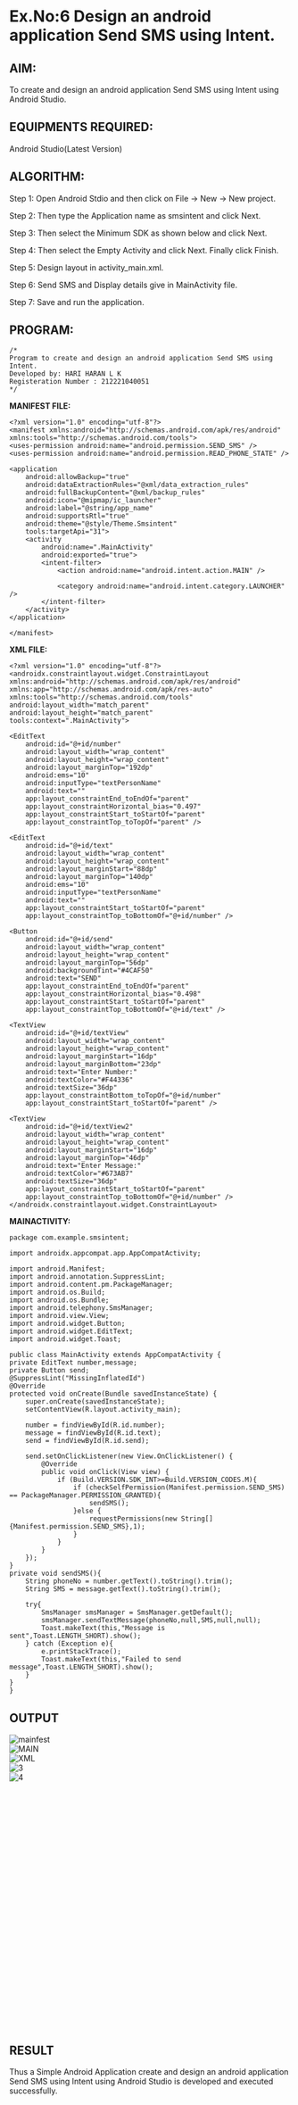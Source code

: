 
# Ex.No:6 Design an android application Send SMS using Intent.


## AIM:

To create and design an android application Send SMS using Intent using Android Studio.

## EQUIPMENTS REQUIRED:

Android Studio(Latest Version)

## ALGORITHM:

Step 1: Open Android Stdio and then click on File -> New -> New project.

Step 2: Then type the Application name as smsintent and click Next. 

Step 3: Then select the Minimum SDK as shown below and click Next.

Step 4: Then select the Empty Activity and click Next. Finally click Finish.

Step 5: Design layout in activity_main.xml.

Step 6: Send SMS and Display details give in MainActivity file.

Step 7: Save and run the application.

## PROGRAM:
```
/*
Program to create and design an android application Send SMS using Intent.
Developed by: HARI HARAN L K
Registeration Number : 212221040051
*/
```
**MANIFEST FILE:**

    <?xml version="1.0" encoding="utf-8"?>
    <manifest xmlns:android="http://schemas.android.com/apk/res/android"
    xmlns:tools="http://schemas.android.com/tools">
    <uses-permission android:name="android.permission.SEND_SMS" />
    <uses-permission android:name="android.permission.READ_PHONE_STATE" />

    <application
        android:allowBackup="true"
        android:dataExtractionRules="@xml/data_extraction_rules"
        android:fullBackupContent="@xml/backup_rules"
        android:icon="@mipmap/ic_launcher"
        android:label="@string/app_name"
        android:supportsRtl="true"
        android:theme="@style/Theme.Smsintent"
        tools:targetApi="31">
        <activity
            android:name=".MainActivity"
            android:exported="true">
            <intent-filter>
                <action android:name="android.intent.action.MAIN" />

                <category android:name="android.intent.category.LAUNCHER" />
            </intent-filter>
        </activity>
    </application>

    </manifest>

**XML FILE:**
    
    <?xml version="1.0" encoding="utf-8"?>
    <androidx.constraintlayout.widget.ConstraintLayout xmlns:android="http://schemas.android.com/apk/res/android"
    xmlns:app="http://schemas.android.com/apk/res-auto"
    xmlns:tools="http://schemas.android.com/tools"
    android:layout_width="match_parent"
    android:layout_height="match_parent"
    tools:context=".MainActivity">

    <EditText
        android:id="@+id/number"
        android:layout_width="wrap_content"
        android:layout_height="wrap_content"
        android:layout_marginTop="192dp"
        android:ems="10"
        android:inputType="textPersonName"
        android:text=""
        app:layout_constraintEnd_toEndOf="parent"
        app:layout_constraintHorizontal_bias="0.497"
        app:layout_constraintStart_toStartOf="parent"
        app:layout_constraintTop_toTopOf="parent" />

    <EditText
        android:id="@+id/text"
        android:layout_width="wrap_content"
        android:layout_height="wrap_content"
        android:layout_marginStart="88dp"
        android:layout_marginTop="140dp"
        android:ems="10"
        android:inputType="textPersonName"
        android:text=""
        app:layout_constraintStart_toStartOf="parent"
        app:layout_constraintTop_toBottomOf="@+id/number" />

    <Button
        android:id="@+id/send"
        android:layout_width="wrap_content"
        android:layout_height="wrap_content"
        android:layout_marginTop="56dp"
        android:backgroundTint="#4CAF50"
        android:text="SEND"
        app:layout_constraintEnd_toEndOf="parent"
        app:layout_constraintHorizontal_bias="0.498"
        app:layout_constraintStart_toStartOf="parent"
        app:layout_constraintTop_toBottomOf="@+id/text" />

    <TextView
        android:id="@+id/textView"
        android:layout_width="wrap_content"
        android:layout_height="wrap_content"
        android:layout_marginStart="16dp"
        android:layout_marginBottom="23dp"
        android:text="Enter Number:"
        android:textColor="#F44336"
        android:textSize="36dp"
        app:layout_constraintBottom_toTopOf="@+id/number"
        app:layout_constraintStart_toStartOf="parent" />

    <TextView
        android:id="@+id/textView2"
        android:layout_width="wrap_content"
        android:layout_height="wrap_content"
        android:layout_marginStart="16dp"
        android:layout_marginTop="46dp"
        android:text="Enter Message:"
        android:textColor="#673AB7"
        android:textSize="36dp"
        app:layout_constraintStart_toStartOf="parent"
        app:layout_constraintTop_toBottomOf="@+id/number" />
    </androidx.constraintlayout.widget.ConstraintLayout>

**MAINACTIVITY:**

    package com.example.smsintent;

    import androidx.appcompat.app.AppCompatActivity;

    import android.Manifest;
    import android.annotation.SuppressLint;
    import android.content.pm.PackageManager;
    import android.os.Build;
    import android.os.Bundle;
    import android.telephony.SmsManager;
    import android.view.View;
    import android.widget.Button;
    import android.widget.EditText;
    import android.widget.Toast;
  
    public class MainActivity extends AppCompatActivity {
    private EditText number,message;
    private Button send;
    @SuppressLint("MissingInflatedId")
    @Override
    protected void onCreate(Bundle savedInstanceState) {
        super.onCreate(savedInstanceState);
        setContentView(R.layout.activity_main);

        number = findViewById(R.id.number);
        message = findViewById(R.id.text);
        send = findViewById(R.id.send);

        send.setOnClickListener(new View.OnClickListener() {
            @Override
            public void onClick(View view) {
                if (Build.VERSION.SDK_INT>=Build.VERSION_CODES.M){
                    if (checkSelfPermission(Manifest.permission.SEND_SMS) == PackageManager.PERMISSION_GRANTED){
                        sendSMS();
                    }else {
                        requestPermissions(new String[]{Manifest.permission.SEND_SMS},1);
                    }
                }
            }
        });
    }
    private void sendSMS(){
        String phoneNo = number.getText().toString().trim();
        String SMS = message.getText().toString().trim();

        try{
            SmsManager smsManager = SmsManager.getDefault();
            smsManager.sendTextMessage(phoneNo,null,SMS,null,null);
            Toast.makeText(this,"Message is sent",Toast.LENGTH_SHORT).show();
        } catch (Exception e){
            e.printStackTrace();
            Toast.makeText(this,"Failed to send message",Toast.LENGTH_SHORT).show();
        }
    }
    }

## OUTPUT
  
  ![mainfest](https://github.com/HariHaranLK/Mobile-Application-Development/assets/132996089/026dc568-698b-4434-94aa-663fce7dc0aa) <br>
  ![MAIN](https://github.com/HariHaranLK/Mobile-Application-Development/assets/132996089/b40ca3f7-8d2c-47ba-9153-f86e69e0bd05) <br>
  ![XML](https://github.com/HariHaranLK/Mobile-Application-Development/assets/132996089/0e05453b-4c53-4f71-ae8a-db9457c87bdd) <br>
  ![3](https://github.com/HariHaranLK/Mobile-Application-Development/assets/132996089/084544a5-9519-488f-88b6-194852b65765) <br>
  ![4](https://github.com/HariHaranLK/Mobile-Application-Development/assets/132996089/89cf2f90-2372-45d3-9b4a-e2b929269a5f) <br>

<br><br><br><br><br><br><br><br><br><br><br><br><br><br><br><br><br><br><br><br><br><br><br><br><br>

## RESULT
Thus a Simple Android Application create and design an android application Send SMS using Intent using Android Studio is developed and executed successfully.
